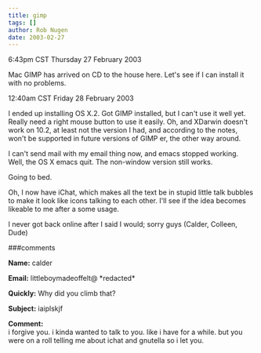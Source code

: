 ```yaml
---
title: gimp
tags: []
author: Rob Nugen
date: 2003-02-27
---
```


<p class=date>6:43pm CST Thursday 27 February 2003</p>

<p>Mac GIMP has arrived on CD to the house here.  Let's see if I can
install it with no problems.</p>

<p class=date>12:40am CST Friday 28 February 2003</p>

<p>I ended up installing OS X.2.  Got GIMP installed, but I can't use
it well yet.  Really need a right mouse button to use it easily.  Oh,
and XDarwin doesn't work on 10.2, at least not the version I had, and
according to the notes, won't be supported in future versions of GIMP
er, the other way around.</p>

<p>I can't send mail with my email thing now, and emacs stopped working.
Well, the OS X emacs quit.  The non-window version still works.</p>

<p>Going to bed.</p>

<p>Oh, I now have iChat, which makes all the text be in stupid little
talk bubbles to make it look like icons talking to each other.  I'll
see if the idea becomes likeable to me after a some usage.</p>

<p>I never got back online after I said I would; sorry guys (Calder,
Colleen, Dude)</p>

###comments

<p><b>Name:</b> calder

<p><b>Email:</b> littleboymadeoffelt@ *redacted*

<p><b>Quickly:</b> Why did you climb that?

<p><b>Subject:</b> iaiplskjf

<p><b>Comment:</b>
<br>i forgive you.  i kinda wanted to talk to you.  like i have for a while.  but you were on a roll telling me about ichat and gnutella so i let you.  
